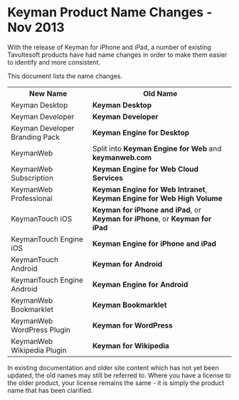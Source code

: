 # Keyman Product Name Changes - Nov 2013

<p>With the release of Keyman for iPhone and iPad, a number of existing Tavultesoft products have had name changes in order to make them easier to identify and more consistent.</p>

<p>This document lists the name changes.</p>

<table class='display grid'><tr><th>New Name</th><th>Old Name</th></tr>
<tr><td>Keyman Desktop</td><td><b>Keyman Desktop</b></td></tr>
<tr><td>Keyman Developer</td><td><b>Keyman Developer</b></td></tr>
<tr><td>Keyman Developer Branding Pack</td><td><b>Keyman Engine for Desktop</b></td></tr>
<tr><td>KeymanWeb</td><td>Split into <b>Keyman Engine for Web</b> and <b>keymanweb.com</b></td></tr>
<tr><td>KeymanWeb Subscription</td><td><b>Keyman Engine for Web Cloud Services</b></td></tr>
<tr><td>KeymanWeb Professional</td><td><b>Keyman Engine for Web Intranet</b>, <b>Keyman Engine for Web High Volume</b></td></tr>
<tr><td>KeymanTouch iOS</td><td><b>Keyman for iPhone and iPad</b>, or <b>Keyman for iPhone</b>, or <b>Keyman for iPad</b></td></tr>
<tr><td>KeymanTouch Engine iOS</td><td><b>Keyman Engine for iPhone and iPad</b></td></tr>
<tr><td>KeymanTouch Android</td><td><b>Keyman for Android</b></td></tr>
<tr><td>KeymanTouch Engine Android</td><td><b>Keyman Engine for Android</b></td></tr>
<tr><td>KeymanWeb Bookmarklet</td><td><b>Keyman Bookmarklet</b></td></tr>
<tr><td>KeymanWeb WordPress Plugin</td><td><b>Keyman for WordPress</b></td></tr>
<tr><td>KeymanWeb Wikipedia Plugin</td><td><b>Keyman for Wikipedia</b></td></tr>
</table>

<p>In existing documentation and older site content which has not yet been updated, the old names may still be referred to.  Where you have a license to the older product, your license remains the same - it is simply the product name that has been clarified.</p>
